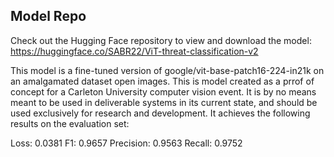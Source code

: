 ## Model Repo

Check out the Hugging Face repository to view and download the model: https://huggingface.co/SABR22/ViT-threat-classification-v2

This model is a fine-tuned version of google/vit-base-patch16-224-in21k on an amalgamated dataset open images. This is model created as a prrof of concept for a Carleton University computer vision event. It is by no means meant to be used in deliverable systems in its current state, and should be used exclusively for research and development. It achieves the following results on the evaluation set:

Loss: 0.0381
F1: 0.9657
Precision: 0.9563
Recall: 0.9752
